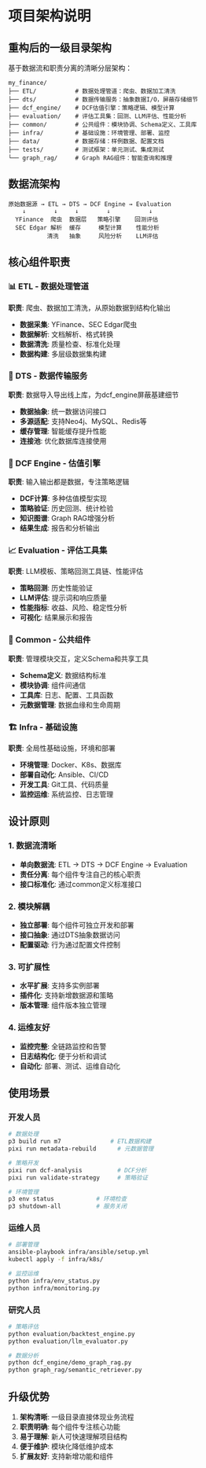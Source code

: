 # 项目架构说明

## 重构后的一级目录架构

基于数据流和职责分离的清晰分层架构：

```
my_finance/
├── ETL/           # 数据处理管道：爬虫、数据加工清洗
├── dts/           # 数据传输服务：抽象数据I/O，屏蔽存储细节
├── dcf_engine/    # DCF估值引擎：策略逻辑、模型计算
├── evaluation/    # 评估工具集：回测、LLM评估、性能分析
├── common/        # 公共组件：模块协调、Schema定义、工具库
├── infra/         # 基础设施：环境管理、部署、监控
├── data/          # 数据存储：样例数据、配置文档
├── tests/         # 测试框架：单元测试、集成测试
└── graph_rag/     # Graph RAG组件：智能查询和推理
```

## 数据流架构

```
原始数据源 → ETL → DTS → DCF Engine → Evaluation
    ↓        ↓     ↓        ↓           ↓
  YFinance  爬虫  数据层   策略引擎    回测评估
  SEC Edgar 解析  缓存     模型计算    性能分析
           清洗   抽象     风险分析    LLM评估
```

## 核心组件职责

### 📊 ETL - 数据处理管道
**职责**: 爬虫、数据加工清洗，从原始数据到结构化输出
- **数据采集**: YFinance、SEC Edgar爬虫
- **数据解析**: 文档解析、格式转换
- **数据清洗**: 质量检查、标准化处理
- **数据构建**: 多层级数据集构建

### 🔌 DTS - 数据传输服务  
**职责**: 数据导入导出线上库，为dcf_engine屏蔽基建细节
- **数据抽象**: 统一数据访问接口
- **多源适配**: 支持Neo4j、MySQL、Redis等
- **缓存管理**: 智能缓存提升性能
- **连接池**: 优化数据库连接使用

### 🎯 DCF Engine - 估值引擎
**职责**: 输入输出都是数据，专注策略逻辑
- **DCF计算**: 多种估值模型实现
- **策略验证**: 历史回测、统计检验
- **知识图谱**: Graph RAG增强分析
- **结果生成**: 报告和分析输出

### 📈 Evaluation - 评估工具集
**职责**: LLM模板、策略回测工具链、性能评估
- **策略回测**: 历史性能验证
- **LLM评估**: 提示词和响应质量
- **性能指标**: 收益、风险、稳定性分析
- **可视化**: 结果展示和报告

### 🔧 Common - 公共组件
**职责**: 管理模块交互，定义Schema和共享工具
- **Schema定义**: 数据结构标准
- **模块协调**: 组件间通信
- **工具库**: 日志、配置、工具函数
- **元数据管理**: 数据血缘和生命周期

### 🏗️ Infra - 基础设施
**职责**: 全局性基础设施，环境和部署
- **环境管理**: Docker、K8s、数据库
- **部署自动化**: Ansible、CI/CD
- **开发工具**: Git工具、代码质量
- **监控运维**: 系统监控、日志管理

## 设计原则

### 1. 数据流清晰
- **单向数据流**: ETL → DTS → DCF Engine → Evaluation
- **责任分离**: 每个组件专注自己的核心职责
- **接口标准化**: 通过common定义标准接口

### 2. 模块解耦
- **独立部署**: 每个组件可独立开发和部署
- **接口抽象**: 通过DTS抽象数据访问
- **配置驱动**: 行为通过配置文件控制

### 3. 可扩展性
- **水平扩展**: 支持多实例部署
- **插件化**: 支持新增数据源和策略
- **版本管理**: 组件版本独立管理

### 4. 运维友好
- **监控完整**: 全链路监控和告警
- **日志结构化**: 便于分析和调试
- **自动化**: 部署、测试、运维自动化

## 使用场景

### 开发人员
```bash
# 数据处理
p3 build run m7              # ETL数据构建
pixi run metadata-rebuild      # 元数据管理

# 策略开发  
pixi run dcf-analysis          # DCF分析
pixi run validate-strategy     # 策略验证

# 环境管理
p3 env status            # 环境检查
p3 shutdown-all          # 服务关闭
```

### 运维人员
```bash
# 部署管理
ansible-playbook infra/ansible/setup.yml
kubectl apply -f infra/k8s/

# 监控运维
python infra/env_status.py
python infra/monitoring.py
```

### 研究人员
```bash
# 策略评估
python evaluation/backtest_engine.py
python evaluation/llm_evaluator.py

# 数据分析
python dcf_engine/demo_graph_rag.py
python graph_rag/semantic_retriever.py
```

## 升级优势

1. **架构清晰**: 一级目录直接体现业务流程
2. **职责明确**: 每个组件专注核心功能  
3. **易于理解**: 新人可快速理解项目结构
4. **便于维护**: 模块化降低维护成本
5. **扩展友好**: 支持新增功能和组件